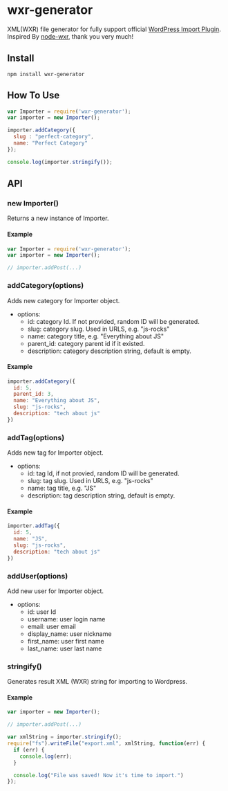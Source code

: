 # wxr-generator

XML(WXR) file generator for fully support official [WordPress Import Plugin](https://wordpress.org/plugins/wordpress-importer/). Inspired By [node-wxr](https://github.com/f1nnix/node-wxr), thank you very much!

## Install

```shell
npm install wxr-generator
```

## How To Use


```js
var Importer = require('wxr-generator');
var importer = new Importer();

importer.addCategory({
  slug : "perfect-category",
  name: "Perfect Category"
});

console.log(importer.stringify());
```

## API

### new Importer()

Returns a new instance of Importer.

#### Example

```js
var Importer = require('wxr-generator');
var importer = new Importer();

// importer.addPost(...)
```

### addCategory(options)

Adds new category for Importer object.

- options:
   * id: category Id. If not provided, random ID will be generated.
   * slug: category slug. Used in URLS, e.g. "js-rocks"
   * name: category title, e.g. "Everything about JS"
   * parent_id: category parent id if it existed.
   * description: category description string, default is empty.

#### Example

```js
importer.addCategory({
  id: 5,
  parent_id: 3,
  name: "Everything about JS",
  slug: "js-rocks",
  description: "tech about js"
})
```

### addTag(options)

Adds new tag for Importer object.

- options:
   * id: tag Id, if not provied, random ID will be generated.
   * slug: tag slug. Used in URLS, e.g. "js-rocks"
   * name: tag title, e.g. "JS"
   * description: tag description string, default is empty.


#### Example

```js
importer.addTag({
  id: 5,
  name: "JS",
  slug: "js-rocks",
  description: "tech about js"
})
```

### addUser(options)

Add new user for Importer object.

- options: 
   * id: user Id
   * username: user login name
   * email: user email
   * display_name: user nickname
   * first_name: user first name
   * last_name: user last name

### stringify()

Generates result XML (WXR) string for importing to Wordpress.

#### Example

```js
var importer = new Importer();

// importer.addPost(...)

var xmlString = importer.stringify();
require("fs").writeFile("export.xml", xmlString, function(err) {
  if (err) {
    console.log(err);
  }

  console.log("File was saved! Now it's time to import.")
});
```
